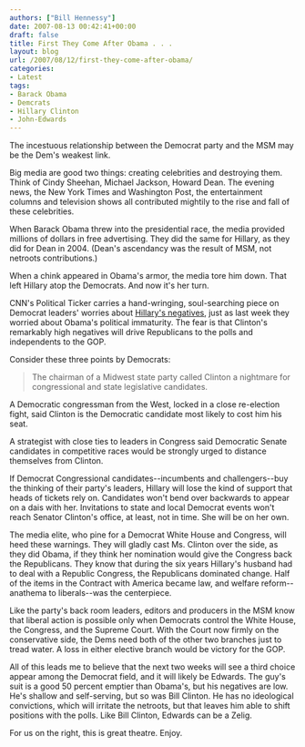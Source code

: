 ```yaml
---
authors: ["Bill Hennessy"]
date: 2007-08-13 00:42:41+00:00
draft: false
title: First They Come After Obama . . .
layout: blog
url: /2007/08/12/first-they-come-after-obama/
categories:
- Latest
tags:
- Barack Obama
- Demcrats
- Hillary Clinton
- John-Edwards
---
```


The incestuous relationship between the Democrat party and the MSM may be the Dem's weakest link.

Big media are good two things:  creating celebrities and destroying them.  Think of Cindy Sheehan, Michael Jackson, Howard Dean.  The evening news, the New York Times and Washington Post, the entertainment columns and television shows all contributed mightily to the rise and fall of these celebrities.

When Barack Obama threw into the presidential race, the media provided millions of dollars in free advertising.   They did the same for Hillary, as they did for Dean in 2004.  (Dean's ascendancy was the result of MSM, not netroots contributions.)

When a chink appeared in Obama's armor, the media tore him down.  That left Hillary atop the Democrats.  And now it's her turn.

CNN's Political Ticker carries a hand-wringing, soul-searching piece on Democrat leaders' worries about [Hillary's negatives](https://politicalticker.blogs.cnn.com/2007/08/12/democrats-worry-clinton-could-hurt-party/#more-1403), just as last week they worried about Obama's political immaturity.  The fear is that Clinton's remarkably high negatives will drive Republicans to the polls and independents to the GOP.

Consider these three points by Democrats:




> The chairman of a Midwest state party called Clinton a nightmare for congressional and state legislative candidates.

A Democratic congressman from the West, locked in a close re-election fight, said Clinton is the Democratic candidate most likely to cost him his seat.

A strategist with close ties to leaders in Congress said Democratic Senate candidates in competitive races would be strongly urged to distance themselves from Clinton.



If Democrat Congressional candidates--incumbents and challengers--buy the thinking of their party's leaders, Hillary will lose the kind of support that heads of tickets rely on.  Candidates won't bend over backwards to appear on a dais with her.  Invitations to state and local Democrat events won't reach Senator Clinton's office, at least, not in time.  She will be on her own.

The media elite, who pine for a Democrat White House and Congress, will heed these warnings.  They will gladly cast Ms. Clinton over the side, as they did Obama, if they think her nomination would give the Congress back the Republicans.  They know that during the six years Hillary's husband had to deal with a Republic Congress, the Republicans dominated change.  Half of the items in the Contract with America became law, and welfare reform--anathema to liberals--was the centerpiece.

Like the party's back room leaders, editors and producers in the MSM know that liberal action is possible only when Democrats control the White House, the Congress, and the Supreme Court.  With the Court now firmly on the conservative side, the Dems need both of the other two branches just to tread water.  A loss in either elective branch would be victory for the GOP.

All of this leads me to believe that the next two weeks will see a third choice appear among the Democrat field, and it will likely be Edwards.  The guy's suit is a good 50 percent emptier than Obama's, but his negatives are low.  He's shallow and self-serving, but so was Bill Clinton.  He has no ideological convictions, which will irritate the netroots, but that leaves him able to shift positions with the polls.  Like Bill Clinton, Edwards can be a Zelig.

For us on the right, this is great theatre.  Enjoy.



